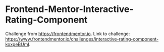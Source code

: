 # Frontend-Mentor-Interactive-Rating-Component

Challenge from https://frontendmentor.io. Link to challenge: https://www.frontendmentor.io/challenges/interactive-rating-component-koxpeBUmI.
